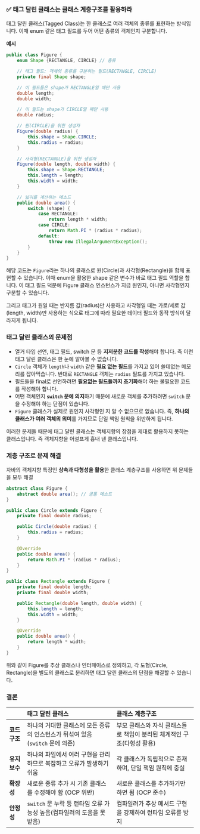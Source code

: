 ### ✅ 태그 달린 클래스는 클래스 계층구조를 활용하라

태그 달린 클래스(Tagged Class)는 한 클래스로 여러 객체의 종류를 표현하는 방식입니다.
이때 enum 같은 태그 필드를 두어 어떤 종류의 객체인지 구분합니다.

**예시**

```java
public class Figure {
    enum Shape {RECTANGLE, CIRCLE} // 종류

    // 태그 필드: 객체의 종류를 구분하는 필드(RECTANGLE, CIRCLE)
    private final Shape shape;

    // 이 필드들은 shape가 RECTANGLE일 때만 사용
    double length;
    double width;

    // 이 필드는 shape가 CIRCLE일 때만 사용
    double radius;

    // 원(CIRCLE)을 위한 생성자
    Figure(double radius) {
        this.shape = Shape.CIRCLE;
        this.radius = radius;
    }

    // 사각형(RECTANGLE)을 위한 생성자
    Figure(double length, double width) {
        this.shape = Shape.RECTANGLE;
        this.length = length;
        this.width = width;
    }

    // 넓이를 계산하는 메소드
    public double area() {
        switch (shape) {
            case RECTANGLE:
                return length * width;
            case CIRCLE:
                return Math.PI * (radius * radius);
            default:
                throw new IllegalArgumentException();
        }
    }
}
```

해당 코드는 `Figure`라는 하나의 클래스로 원(Circle)과 사각형(Rectangle)을 함께 표현할 수 있습니다. 이때 enum을 활용한 shape 같은 변수가 바로 태그 필드 역할을 합니다.
이 태그 필드 덕분에 Figure 클래스 인스턴스가 지금 원인지, 아니면 사각형인지 구분할 수 있습니다.

그리고 태그가 원일 때는 반지름 값(radius)만 사용하고 사각형일 때는 가로/세로 값(length, width)만 사용하는 식으로 태그에 따라 필요한 데이터 필드와 동작 방식이 달라지게 됩니다.

### 태그 달린 클래스의 문제점

- 열거 타입 선언, 태그 필드, switch 문 등 **지저분한 코드를 작성**해야 합니다. 즉 이런 태그 달린 클래스은 한 눈에 알아볼 수 없습니다.
- `Circle` 객체가 `length`나 `width` 같은 **필요 없는 필드**를 가지고 있어 쓸데없는 메모리를 잡아먹습니다. 반대로 `RECTANGLE` 객체는 `radius` 필드를 가지고 있습니다.
- 필드들을 final로 선언하려면 **필요없는 필드들까지 초기화**해야 하는 불필요한 코드를 작성해야 합니다.
- 어떤 객체인지 **`switch` 문에 의지**하기 때문에 새로운 객체를 추가하려면 `switch` 문을 수정해야 하는 단점이 있습니다.
- `Figure` 클래스가 실제로 원인지 사각형인 지 알 수 없으므로 없습니다. 즉, **하나의 클래스가 여러 객체의 의미**를 가지므로 단일 책임 원칙을 위반하게 됩니다.

이러한 문제들 때문에 태그 달린 클래스는 객체지향의 장점을 제대로 활용하지 못하는 클래스입니다. 즉 객체지향을 어설프게 흉내 낸 클래스입니다.

### 계층 구조로 문제 해결

자바의 객체지향 특징인 **상속과 다형성을 활용**한 클래스 계층구조를 사용하면 위 문제들을 모두 해결

```java
abstract class Figure {
    abstract double area(); // 공통 메소드
}

public class Circle extends Figure {
    private final double radius;

    public Circle(double radius) {
        this.radius = radius;
    }

    @Override
    public double area() {
        return Math.PI * (radius * radius);
    }
}

public class Rectangle extends Figure {
    private final double length;
    private final double width;

    public Rectangle(double length, double width) {
        this.length = length;
        this.width = width;
    }

    @Override
    public double area() {
        return length * width;
    }
}
```

위와 같이 Figure를 추상 클래스나 인터페이스로 정의하고, 각 도형(Circle, Rectangle)을 별도의 클래스로 분리하면 태그 달린 클래스의 단점을 해결할 수 있습니다.

### 결론

|           | 태그 달린 클래스                                         | 클래스 계층구조                                 |
|:----------|:--------------------------------------------------|:-----------------------------------------|
| **코드 구조** | 하나의 거대한 클래스에 모든 종류의 인스턴스가 뒤섞여 있음 (`switch` 문에 의존) | 부모 클래스와 자식 클래스들로 책임이 분리된 체계적인 구조(다형성 활용) |
| **유지보수**  | 하나의 파일에서 여러 구현을 관리하므로 복잡하고 오류가 발생하기 쉬움            | 각 클래스가 독립적으로 존재하며, 단일 책임 원칙에 충실          |
| **확장성**   | 새로운 종류 추가 시 기존 클래스를 수정해야 함 (OCP 위반)               | 새로운 클래스를 추가하기만 하면 됨 (OCP 준수)             |
| **안정성**   | `switch` 문 누락 등 런타임 오류 가능성 높음(컴파일러의 도움을 못 받음)     | 컴파일러가 추상 메서드 구현을 강제하여 런타임 오류를 방지         |